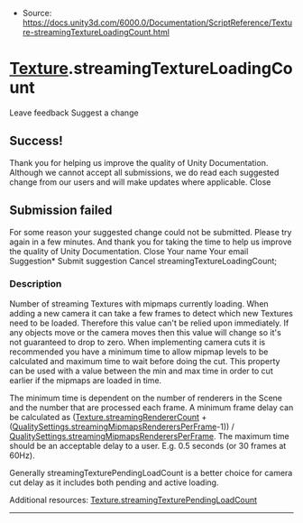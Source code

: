 * Source: https://docs.unity3d.com/6000.0/Documentation/ScriptReference/Texture-streamingTextureLoadingCount.html

#  [Texture](https://docs.unity3d.com/6000.0/Documentation/ScriptReference/Texture.html).streamingTextureLoadingCount
Leave feedback
Suggest a change
## Success!
Thank you for helping us improve the quality of Unity Documentation. Although we cannot accept all submissions, we do read each suggested change from our users and will make updates where applicable.
Close
## Submission failed
For some reason your suggested change could not be submitted. Please <a>try again</a> in a few minutes. And thank you for taking the time to help us improve the quality of Unity Documentation.
Close
Your name Your email Suggestion* Submit suggestion
Cancel
streamingTextureLoadingCount; 
### Description
Number of streaming Textures with mipmaps currently loading.
When adding a new camera it can take a few frames to detect which new Textures need to be loaded. Therefore this value can't be relied upon immediately. If any objects move or the camera moves then this value will change so it's not guaranteed to drop to zero. When implementing camera cuts it is recommended you have a minimum time to allow mipmap levels to be calculated and maximum time to wait before doing the cut. This property can be used with a value between the min and max time in order to cut earlier if the mipmaps are loaded in time.  
  
The minimum time is dependent on the number of renderers in the Scene and the number that are processed each frame. A minimum frame delay can be calculated as ([Texture.streamingRendererCount](https://docs.unity3d.com/6000.0/Documentation/ScriptReference/Texture-streamingRendererCount.html) + ([QualitySettings.streamingMipmapsRenderersPerFrame](https://docs.unity3d.com/6000.0/Documentation/ScriptReference/QualitySettings-streamingMipmapsRenderersPerFrame.html)-1)) / [QualitySettings.streamingMipmapsRenderersPerFrame](https://docs.unity3d.com/6000.0/Documentation/ScriptReference/QualitySettings-streamingMipmapsRenderersPerFrame.html). The maximum time should be an acceptable delay to a user. E.g. 0.5 seconds (or 30 frames at 60Hz).  
  
Generally streamingTexturePendingLoadCount is a better choice for camera cut delay as it includes both pending and active loading.  
  
Additional resources: [Texture.streamingTexturePendingLoadCount](https://docs.unity3d.com/6000.0/Documentation/ScriptReference/Texture-streamingTexturePendingLoadCount.html)
* * *
